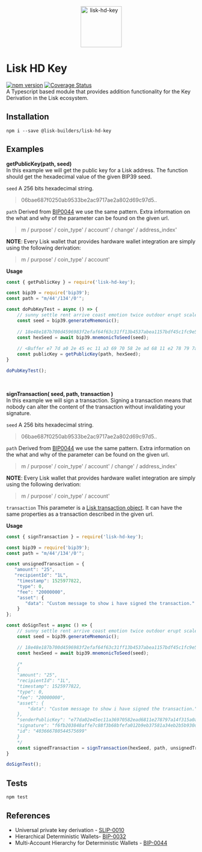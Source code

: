 <div align="center">
  <img alt="lisk-hd-key" src="https://rawgit.com/lisk-builders/lisk-hd-key/master/logo.svg" height="109px" />
</div>

Lisk HD Key
============
[![npm version](https://badge.fury.io/js/%40lisk-builders%2Flisk-hd-key.svg)](https://badge.fury.io/js/%40lisk-builders%2Flisk-hd-key)
[![Coverage Status](https://coveralls.io/repos/github/lisk-builders/lisk-hd-key/badge.svg?branch=master)](https://coveralls.io/github/lisk-builders/lisk-hd-key?branch=master)<br>
A Typescript based module that provides addition functionality for the Key Derivation in the Lisk ecosystem.

Installation
------------

    npm i --save @lisk-builders/lisk-hd-key


Examples
-----

**getPublicKey(path, seed)** <br>
In this example we will get the public key for a Lisk address. The function should get the hexadecimal value of the given BIP39 seed.

`seed`   A 256 bits hexadecimal string.
> 06bae687f0250ab9533be2ac9717ae2a802d69c97d5..

`path`  Derived from [BIP0044](https://github.com/bitcoin/bips/blob/master/bip-0044.mediawiki) we use the same pattern. Extra information on the what and why of the parameter can be found on the given url.

> m / purpose' / coin_type' / account' / change' / address_index'

**NOTE**: Every Lisk wallet that provides hardware wallet integration are simply using the following derivation:

> m / purpose' / coin_type' / account'

**Usage**

```js
const { getPublicKey } = require('lisk-hd-key');

const bip39 = require('bip39');
const path = "m/44'/134'/0'";

const doPubKeyTest = async () => {
    // sunny settle rent arrive coast emotion twice outdoor erupt scale once reason
    const seed = bip39.generateMnemonic();
    
    // 18e48e187b700d4596983f2efaf64f63c31ff13b4537abea1157bdf45c1fc9e5c5d8a817048616d24dcd0b7ae638df786cec2dc0749f6847724905988ae56b0e
    const hexSeed = await bip39.mnemonicToSeed(seed);
    
    // <Buffer e7 7d a0 2e 45 ec 11 a3 69 70 58 2e ad 68 11 e2 78 79 7a 14 f3 15 a0 a6 9a 3e fe 9f 6c 76 24 b6>
    const publicKey = getPublicKey(path, hexSeed);
}

doPubKeyTest();
```
<br>

**signTransaction( seed, path, transaction )** <br>
In this example we will sign a transaction. Signing a transaction means that nobody can alter the content of the transaction without invalidating your signature.

`seed`  A 256 bits hexadecimal string.
> 06bae687f0250ab9533be2ac9717ae2a802d69c97d5..

`path`  Derived from [BIP0044](https://github.com/bitcoin/bips/blob/master/bip-0044.mediawiki) we use the same pattern. Extra information on the what and why of the parameter can be found on the given url.

> m / purpose' / coin_type' / account' / change' / address_index'

**NOTE**: Every Lisk wallet that provides hardware wallet integration are simply using the following derivation:

> m / purpose' / coin_type' / account'


`transaction`
This parameter is a [Lisk transaction object](https://lisk.io/documentation/the-lisk-protocol/transactions). It can have the same properties as a transaction described in the given url.

**Usage**

```js
const { signTransaction } = require('lisk-hd-key');

const bip39 = require('bip39');
const path = "m/44'/134'/0'";

const unsignedTransaction = {
   "amount": "25",
   "recipientId": "1L",
    "timestamp": 1525977822,
    "type": 0,
    "fee": "20000000",
    "asset": {
       "data": "Custom message to show i have signed the transaction."
    }
};

const doSignTest = async () => {
    // sunny settle rent arrive coast emotion twice outdoor erupt scale once reason
    const seed = bip39.generateMnemonic();

    // 18e48e187b700d4596983f2efaf64f63c31ff13b4537abea1157bdf45c1fc9e5c5d8a817048616d24dcd0b7ae638df786cec2dc0749f6847724905988ae56b0e
    const hexSeed = await bip39.mnemonicToSeed(seed);

    /*
    {
    "amount": "25",
    "recipientId": "1L",
    "timestamp": 1525977822,
    "type": 0,
    "fee": "20000000",
    "asset": {
        "data": "Custom message to show i have signed the transaction."
    },
    "senderPublicKey": "e77da02e45ec11a36970582ead6811e278797a14f315a0a69a3efe9f6c7624b6",
    "signature": "f6fb203848affe7c88f3b68bfefa012b9eb37581a34eb2b5b930d5045ab3575aab6ce9683bf16f85f63453481576ac08efd39f2b194121639b03c8b4aaf3060e",
    "id": "403666780544575699"
    }
    */
    const signedTransaction = signTransaction(hexSeed, path, unsignedTransaction)
}

doSignTest();
```

Tests
-----
```
npm test
```

References
----------

 - Universal private key derivation - [SLIP-0010](https://github.com/satoshilabs/slips/blob/master/slip-0010.md)
 - Hierarchical Deterministic Wallets- [BIP-0032](https://github.com/bitcoin/bips/blob/master/bip-0032.mediawiki)
 - Multi-Account Hierarchy for Deterministic Wallets - [BIP-0044](https://github.com/bitcoin/bips/blob/master/bip-0044.mediawiki)
